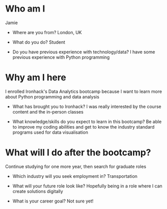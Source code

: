 # Who am I
Jamie

* Where are you from?
London, UK

* What do you do?
Student

* Do you have previous experience with technology/data?
I have some previous experience with Python programming

# Why am I here
I enrolled Ironhack's Data Analytics bootcamp because I want to learn more about Python programming and data analysis

* What has brought you to Ironhack?
I was really interested by the course content and the in-person classes

* What knowledge/skills do you expect to learn in this bootcamp?
Be able to improve my coding abilities and get to know the industry standard programs used for data visualisation

# What will I do after the bootcamp?
Continue studying for one more year, then search for graduate roles

* Which industry will you seek employment in?
Transportation

* What will your future role look like?
Hopefully being in a role where I can create solutions digitally

* What is your career goal?
Not sure yet!